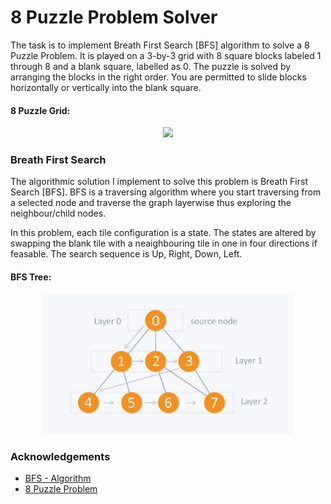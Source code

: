 # 8 Puzzle Problem Solver

The task is to implement Breath First Search [BFS] algorithm to solve a 8 Puzzle Problem. It is played on a 3-by-3 grid with 8 square blocks labeled 1 through 8 and a blank square, labelled as 0. The puzzle is solved by arranging the blocks in the right order. You are permitted to slide blocks horizontally or vertically into the blank square.

#### 8 Puzzle Grid:
<p align="center">
  <img src = "https://miro.medium.com/max/462/1*YxeZJzfhW4kn5O5wAGbkIg.gif" width = "250">
</p>


### Breath First Search

The algorithmic solution I implement to solve this problem is Breath First Search [BFS]. BFS is a traversing algorithm where you start traversing from a selected node and traverse the graph layerwise thus exploring the neighbour/child nodes. 

In this problem, each tile configuration is a state. The states are altered by swapping the blank tile with a neaighbouring tile in one in four directions if feasable. The search sequence is Up, Right, Down, Left.


#### BFS Tree:   
<p align="center">
  <img src = "Images/bfs_tree.PNG" width = "400">
</p>

### Acknowledgements

 - [BFS - Algorithm](https://www.hackerearth.com/practice/algorithms/graphs/breadth-first-search/tutorial/)
 - [8 Puzzle Problem](https://www.d.umn.edu/~jrichar4/8puz.html)
